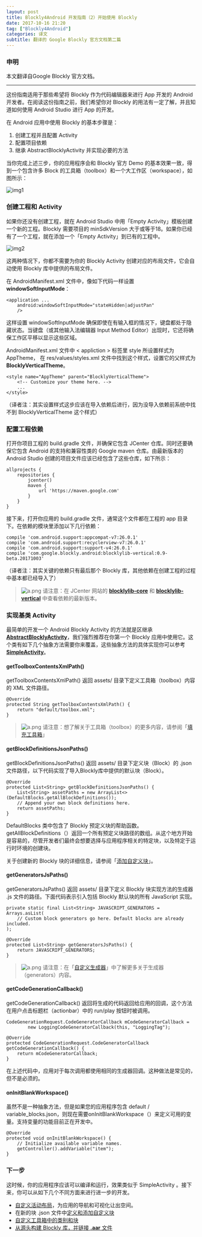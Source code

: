 ```yaml
---
layout: post
title: Blockly4Android 开发指南（2）开始使用 Blockly
date: 2017-10-16 21:20
tag: ["Blockly4Android"]
categories: 译文
subtitle: 翻译的 Google Blockly 官方文档第二篇
---
```

### 申明

本文翻译自Google Blockly 官方文档。

---

这份指南适用于那些希望将 Blockly 作为代码编辑器来进行 App 开发的 Android 开发者。在阅读这份指南之前，我们希望你对 Blockly 的用法有一定了解，并且知道如何使用 Android Studio 进行 App 的开发。

在 Android 应用中使用 Blockly 的基本步骤是：

1. 创建工程并且配置 Activity
2. 配置项目依赖
3. 继承 AbstractBlocklyActivity 并实现必要的方法

当你完成上述三步，你的应用程序会和 Blockly 官方 Demo 的基本效果一致，得到一个包含许多 Block 的工具箱（toolbox）和一个大工作区（workspace），如图所示：

![img1](https://i.loli.net/2019/08/29/8A2CTk3J6lveXYh.jpg)

### 创建工程和 Activity

如果你还没有创建工程，就在 Android Studio 中用「Empty Activity」模板创建一个新的工程。Blockly 需要项目的 minSdkVersion 大于或等于18。如果你已经有了一个工程，就在添加一个「Empty Activity」到已有的工程中。

![img2](https://i.loli.net/2019/08/29/u4niqFsrwMILotc.jpg)

这两种情况下，你都不需要为你的 Blockly Activity 创建对应的布局文件，它会自动使用 Blockly 库中提供的布局文件。

在 AndroidManifest.xml 文件中，像如下代码一样设置 **windowSoftInputMode**：

```
<application ...
    android:windowSoftInputMode="stateHidden|adjustPan"
    />
```

这样设置 windowSoftInputMode 确保即使在有输入框的情况下，键盘都处于隐藏状态。当键盘（或其他输入法编辑器 Input Method Editor）出现时，它还将确保工作区平移以显示这些区域。

AndroidManifest.xml 文件中 < appliction > 标签里 style 所设置样式为 AppTheme， 在 res/values/styles.xml 文件中找到这个样式，设置它的父样式为 **BlocklyVerticalTheme**。

```
<style name="AppTheme" parent="BlocklyVerticalTheme">
    <!-- Customize your theme here. -->
    ...
</style>
```
（译者注：其实设置样式这步应该在导入依赖后进行，因为没导入依赖前系统中找不到 BlocklyVerticalTheme 这个样式）

### 配置工程依赖

打开你项目工程的 build.gradle 文件，并确保它包含 JCenter 仓库。同时还要确保它包含 Android 的支持和兼容性类的 Google maven 仓库。由最新版本的 Android Studio 创建的项目文件应该已经包含了这些仓库，如下所示：

```
allprojects {
    repositories {
        jcenter()
        maven {
            url 'https://maven.google.com'
        }
    }
}
```

接下来，打开你应用的 build.gradle 文件，通常这个文件都在工程的 app 目录下。在依赖的模块里添加以下几行依赖：

```
compile 'com.android.support:appcompat-v7:26.0.1'
compile 'com.android.support:recyclerview-v7:26.0.1'
compile 'com.android.support:support-v4:26.0.1'
compile 'com.google.blockly.android:blocklylib-vertical:0.9-beta.20171003'
```

（译者注：其实关键的依赖只有最后那个 Blockly 库，其他依赖在创建工程的过程中基本都已经导入了）

> ![a.png](https://i.loli.net/2019/08/30/8gYSm73q5VULt4f.png) 
请注意：在 JCenter 网站的 [**blocklylib-core**](https://bintray.com/bintray/jcenter?filterByPkgName=blocklylib-core) 和 [**blocklylib-vertical**](https://bintray.com/bintray/jcenter?filterByPkgName=blocklylib-vertical) 中查看依赖的最新版本。

### 实现基类 Activity

最简单的开发一个 Android Blockly Activity 的方法就是区继承 [**AbstractBlocklyActivity**](https://github.com/google/blockly-android/blob/master/blocklylib-core/src/main/java/com/google/blockly/android/AbstractBlocklyActivity.java)，我们强烈推荐在你第一个 Blockly  应用中使用它。这个类有如下几个抽象方法需要你来覆盖，这些抽象方法的具体实现你可以参考 [**SimpleActivity**](https://github.com/google/blockly-android/blob/master/blocklydemo/src/main/java/com/google/blockly/android/demo/SimpleActivity.java)。

#### getToolboxContentsXmlPath()

getToolboxContentsXmlPath() 返回 assets/ 目录下定义工具箱（toolbox）内容的 XML 文件路径。
 
```
@Override
protected String getToolboxContentsXmlPath() {
    return "default/toolbox.xml";
}
```

> ![a.png](https://i.loli.net/2019/08/30/8gYSm73q5VULt4f.png) 请注意：想了解关于工具箱（toolbox）的更多内容，请参阅「[填充工具箱](https://developers.google.cn/blockly/guides/configure/android/toolbox)」

#### getBlockDefinitionsJsonPaths()

getBlockDefinitionsJsonPaths() 返回 assets/ 目录下定义块（Block）的 .json 文件路径，以下代码实现了导入Blockly库中提供的默认块（Block）。

```
@Override
protected List<String> getBlockDefinitionsJsonPaths() {
    List<String> assetPaths = new ArrayList<>(DefaultBlocks.getAllBlockDefinitions());
    // Append your own block definitions here.
    return assetPaths;
}
```

DefaultBlocks 类中包含了 Blockly 预定义块的帮助函数。 getAllBlockDefinitions（）返回一个所有预定义块路径的数组。从这个地方开始是容易的，尽管开发者们最终会想要选择与应用程序相关的特定块，以及特定于运行时环境的创建块。

关于创建新的 Blockly 块的详细信息，请参阅「[添加自定义块](https://developers.google.cn/blockly/guides/configure/android/add-custom-blocks)」。

#### getGeneratorsJsPaths()
getGeneratorsJsPaths() 返回 assets/ 目录下定义 Blockly  块实现方法的生成器 .js 文件的路径。下面代码表示引入包括 Blockly 默认块的所有 JavaScript 实现。

```
private static final List<String> JAVASCRIPT_GENERATORS = Arrays.asList(
    // Custom block generators go here. Default blocks are already included.
);

@Override
protected List<String> getGeneratorsJsPaths() {
    return JAVASCRIPT_GENERATORS;
}
```

> ![a.png](https://i.loli.net/2019/08/30/8gYSm73q5VULt4f.png) 请注意：在「[自定义生成器](https://developers.google.cn/blockly/guides/configure/android/custom-generators)」中了解更多关于生成器（generators）内容。

#### getCodeGenerationCallback()

getCodeGenerationCallback() 返回将生成的代码返回给应用的回调，这个方法在用户点击标题栏（actionbar）中的 run/play 按钮时被调用。

```
CodeGenerationRequest.CodeGeneratorCallback mCodeGeneratorCallback =
        new LoggingCodeGeneratorCallback(this, "LoggingTag");

@Override
protected CodeGenerationRequest.CodeGeneratorCallback getCodeGenerationCallback() {
    return mCodeGeneratorCallback;
}
```

在上述代码中，应用对于每次调用都使用相同的生成器回调。这种做法是常见的，但不是必须的。

#### onInitBlankWorkspace()

虽然不是一种抽象方法，但是如果您的应用程序包含 default / variable_blocks.json，则现在需要onInitBlankWorkspace（）来定义可用的变量。支持变量的功能目前正在开发中。

```
@Override
protected void onInitBlankWorkspace() {
    // Initialize available variable names.
    getController().addVariable("item");
}
```

### 下一步

这时候，你的应用程序应该可以编译和运行，效果类似于 SimpleActivity 。接下来，你可以从如下几个不同方面来进行进一步的开发。

- [自定义活动布局](https://developers.google.cn/blockly/guides/configure/android/customize-layout)，为应用的导航和可视化让出空间。
- 在新的块 .json 文件中[定义和添加自定义块](https://developers.google.cn/blockly/guides/create-custom-blocks/define-blocks)
- [自定义工具箱中的类别和块](https://developers.google.cn/blockly/guides/configure/android/toolbox)
- [从源头构建 Blockly 库，并链接 **.aar** 文件](https://developers.google.cn/blockly/guides/modify/android/building_and_linking)